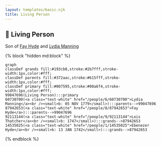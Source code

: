 ```yaml
---
layout: templates/basic.njk
title: Living Person
---
```

## 🔵 Living Person

Son of [Fay Hyde](/people/8/87942653) and [Lydia Manning](/people/6/60730700)

{% block "hidden md:block" %}
```mermaid
graph
classDef grands fill:#193cb8,stroke:#2b7fff,stroke-width:1px,color:#fff;
classDef parents fill:#372aac,stroke:#615fff,stroke-width:1px,color:#fff;
classDef primary fill:#007595,stroke:#00a6f4,stroke-width:1px,color:#fff;
99047696(Living Person):::primary
60730700(<a class="text-white" href="/people/6/60730700">Lydia Manning</a><br /><small>b: 05 NOV 1779</small>):::parents-->99047696
87942653(<a class="text-white" href="/people/8/87942653">Fay Hyde</a>):::parents-->99047696
92113144(<a class="text-white" href="/people/9/92113144">Lois Thatcher</a><br /><small>b: 1747</small>):::grands-->87942653
14535025(<a class="text-white" href="/people/1/14535025">Ebenezer Hyde</a><br /><small>b: 13 JAN 1742</small>):::grands-->87942653
```
{% endblock %}
